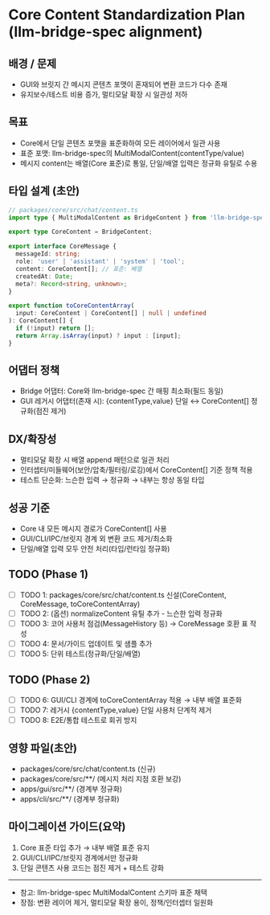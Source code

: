# Core Content Standardization Plan (llm-bridge-spec alignment)

## 배경 / 문제

- GUI와 브릿지 간 메시지 콘텐츠 포맷이 혼재되어 변환 코드가 다수 존재
- 유지보수/테스트 비용 증가, 멀티모달 확장 시 일관성 저하

## 목표

- Core에서 단일 콘텐츠 포맷을 표준화하여 모든 레이어에서 일관 사용
- 표준 포맷: llm-bridge-spec의 MultiModalContent(contentType/value)
- 메시지 content는 배열(Core 표준)로 통일, 단일/배열 입력은 정규화 유틸로 수용

## 타입 설계 (초안)

```ts
// packages/core/src/chat/content.ts
import type { MultiModalContent as BridgeContent } from 'llm-bridge-spec';

export type CoreContent = BridgeContent;

export interface CoreMessage {
  messageId: string;
  role: 'user' | 'assistant' | 'system' | 'tool';
  content: CoreContent[]; // 표준: 배열
  createdAt: Date;
  meta?: Record<string, unknown>;
}

export function toCoreContentArray(
  input: CoreContent | CoreContent[] | null | undefined
): CoreContent[] {
  if (!input) return [];
  return Array.isArray(input) ? input : [input];
}
```

## 어댑터 정책

- Bridge 어댑터: Core와 llm-bridge-spec 간 매핑 최소화(필드 동일)
- GUI 레거시 어댑터(존재 시): {contentType,value} 단일 ↔ CoreContent[] 정규화(점진 제거)

## DX/확장성

- 멀티모달 확장 시 배열 append 패턴으로 일관 처리
- 인터셉터/미들웨어(보안/압축/필터링/로깅)에서 CoreContent[] 기준 정책 적용
- 테스트 단순화: 느슨한 입력 → 정규화 → 내부는 항상 동일 타입

## 성공 기준

- Core 내 모든 메시지 경로가 CoreContent[] 사용
- GUI/CLI/IPC/브릿지 경계 외 변환 코드 제거/최소화
- 단일/배열 입력 모두 안전 처리(타입/런타임 정규화)

## TODO (Phase 1)

- [ ] TODO 1: packages/core/src/chat/content.ts 신설(CoreContent, CoreMessage, toCoreContentArray)
- [ ] TODO 2: (옵션) normalizeContent 유틸 추가 - 느슨한 입력 정규화
- [ ] TODO 3: 코어 사용처 점검(MessageHistory 등) → CoreMessage 호환 표 작성
- [ ] TODO 4: 문서/가이드 업데이트 및 샘플 추가
- [ ] TODO 5: 단위 테스트(정규화/단일/배열)

## TODO (Phase 2)

- [ ] TODO 6: GUI/CLI 경계에 toCoreContentArray 적용 → 내부 배열 표준화
- [ ] TODO 7: 레거시 {contentType,value} 단일 사용처 단계적 제거
- [ ] TODO 8: E2E/통합 테스트로 회귀 방지

## 영향 파일(초안)

- packages/core/src/chat/content.ts (신규)
- packages/core/src/\*\*/ (메시지 처리 지점 호환 보강)
- apps/gui/src/\*\*/ (경계부 정규화)
- apps/cli/src/\*\*/ (경계부 정규화)

## 마이그레이션 가이드(요약)

1. Core 표준 타입 추가 → 내부 배열 표준 유지
2. GUI/CLI/IPC/브릿지 경계에서만 정규화
3. 단일 콘텐츠 사용 코드는 점진 제거 + 테스트 강화

---

- 참고: llm-bridge-spec MultiModalContent 스키마 표준 채택
- 장점: 변환 레이어 제거, 멀티모달 확장 용이, 정책/인터셉터 일원화

